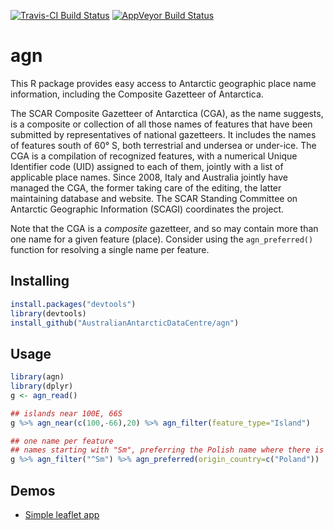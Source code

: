 [![Travis-CI Build Status](https://travis-ci.org/AustralianAntarcticDataCentre/agn.svg?branch=master)](https://travis-ci.org/AustralianAntarcticDataCentre/agn)
[![AppVeyor Build Status](https://ci.appveyor.com/api/projects/status/github/AustralianAntarcticDataCentre/agn?branch=master&svg=true)](https://ci.appveyor.com/project/AustralianAntarcticDataCentre/agn)
# agn
This R package provides easy access to Antarctic geographic place name information, including the Composite Gazetteer of Antarctica.

The SCAR Composite Gazetteer of Antarctica (CGA), as the name suggests, is a composite or collection of all those names of features that have been submitted by representatives of national gazetteers. It includes the names of features south of 60° S, both terrestrial and undersea or under-ice. The CGA is a compilation of recognized features, with a numerical Unique Identifier code (UID) assigned to each of them, jointly with a list of applicable place names. Since 2008, Italy and Australia jointly have managed the CGA, the former taking care of the editing, the latter maintaining database and website. The SCAR Standing Committee on Antarctic Geographic Information (SCAGI) coordinates the project.

Note that the CGA is a *composite* gazetteer, and so may contain more than one name for a given feature (place). Consider using the `agn_preferred()` function for resolving a single name per feature.


Installing
----------

``` r
install.packages("devtools")
library(devtools)
install_github("AustralianAntarcticDataCentre/agn")
```

Usage
-----

``` r
library(agn)
library(dplyr)
g <- agn_read()

## islands near 100E, 66S
g %>% agn_near(c(100,-66),20) %>% agn_filter(feature_type="Island")

## one name per feature
## names starting with "Sm", preferring the Polish name where there is one
g %>% agn_filter("^Sm") %>% agn_preferred(origin_country=c("Poland"))
```


Demos
-----

- [Simple leaflet app](https://australianantarcticdatacentre.github.io/agn-demo/leaflet.html)
